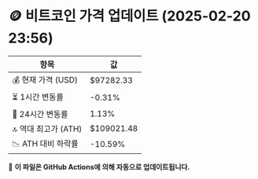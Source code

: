 # 🪙 비트코인 가격 업데이트 (2025-02-20 23:56)

| 항목                | 값 |
|--------------------|----------------|
| 💰 현재 가격 (USD) | $97282.33 |
| ⏳ 1시간 변동률    | -0.31% |
| 📆 24시간 변동률   | 1.13% |
| 🔝 역대 최고가 (ATH) | $109021.48 |
| 📉 ATH 대비 하락률 | -10.59% |

🔄 **이 파일은 GitHub Actions에 의해 자동으로 업데이트됩니다.**
